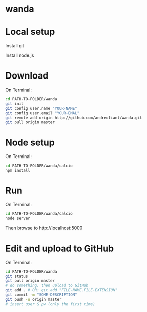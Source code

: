 # wanda

# Local setup
Install git

Install node.js

# Download
On Terminal:

```bash
cd PATH-TO-FOLDER/wanda
git init 
git config user.name "YOUR-NAME"
git config user.email "YOUR-EMAL"
git remote add origin http://github.com/andreoliant/wanda.git
git pull origin master
```

# Node setup
On Terminal:

```bash
cd PATH-TO-FOLDER/wanda/calcio
npm install
```
# Run
On Terminal:

```bash
cd PATH-TO-FOLDER/wanda/calcio
node server
```
Then browse to http://localhost:5000

# Edit and upload to GitHub
On Terminal:

```bash
cd PATH-TO-FOLDER/wanda
git status
git pull origin master
# do something, then upload to GitHub
git add . # OR: git add "FILE-NAME.FILE-EXTENSION"
git commit -m "SOME-DESCRIPTION"
git push -u origin master
# insert user & pw (only the first time)
```





